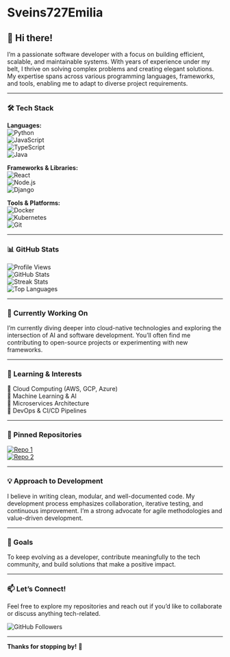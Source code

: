 # Sveins727Emilia

## 👋 Hi there!  
I’m a passionate software developer with a focus on building efficient, scalable, and maintainable systems. With years of experience under my belt, I thrive on solving complex problems and creating elegant solutions. My expertise spans across various programming languages, frameworks, and tools, enabling me to adapt to diverse project requirements.  

---

### 🛠️ Tech Stack  

**Languages:**  
![Python](https://img.shields.io/badge/Python-3776AB?style=for-the-badge&logo=python&logoColor=white)  
![JavaScript](https://img.shields.io/badge/JavaScript-F7DF1E?style=for-the-badge&logo=javascript&logoColor=black)  
![TypeScript](https://img.shields.io/badge/TypeScript-3178C6?style=for-the-badge&logo=typescript&logoColor=white)  
![Java](https://img.shields.io/badge/Java-ED8B00?style=for-the-badge&logo=openjdk&logoColor=white)  

**Frameworks & Libraries:**  
![React](https://img.shields.io/badge/React-61DAFB?style=for-the-badge&logo=react&logoColor=black)  
![Node.js](https://img.shields.io/badge/Node.js-339933?style=for-the-badge&logo=node.js&logoColor=white)  
![Django](https://img.shields.io/badge/Django-092E20?style=for-the-badge&logo=django&logoColor=white)  

**Tools & Platforms:**  
![Docker](https://img.shields.io/badge/Docker-2496ED?style=for-the-badge&logo=docker&logoColor=white)  
![Kubernetes](https://img.shields.io/badge/Kubernetes-326CE5?style=for-the-badge&logo=kubernetes&logoColor=white)  
![Git](https://img.shields.io/badge/Git-F05032?style=for-the-badge&logo=git&logoColor=white)  

---

### 📊 GitHub Stats  

![Profile Views](https://komarev.com/ghpvc/?username=Sveins727Emilia&color=blue&style=flat-square)  
![GitHub Stats](https://github-readme-stats.vercel.app/api?username=Sveins727Emilia&show_icons=true&theme=radical)  
![Streak Stats](https://github-readme-streak-stats.herokuapp.com/?user=Sveins727Emilia&theme=radical)  
![Top Languages](https://github-readme-stats.vercel.app/api/top-langs/?username=Sveins727Emilia&layout=compact&theme=radical)  

---

### 🔭 Currently Working On  
I’m currently diving deeper into cloud-native technologies and exploring the intersection of AI and software development. You’ll often find me contributing to open-source projects or experimenting with new frameworks.  

---

### 🌱 Learning & Interests  
🔹 Cloud Computing (AWS, GCP, Azure)  
🔹 Machine Learning & AI  
🔹 Microservices Architecture  
🔹 DevOps & CI/CD Pipelines  

---

### 📌 Pinned Repositories  

[![Repo 1](https://github-readme-stats.vercel.app/api/pin/?username=Sveins727Emilia&repo=Repo1&theme=radical)](https://github.com/Sveins727Emilia/Repo1)  
[![Repo 2](https://github-readme-stats.vercel.app/api/pin/?username=Sveins727Emilia&repo=Repo2&theme=radical)](https://github.com/Sveins727Emilia/Repo2)  

---

### 💡 Approach to Development  
I believe in writing clean, modular, and well-documented code. My development process emphasizes collaboration, iterative testing, and continuous improvement. I’m a strong advocate for agile methodologies and value-driven development.  

---

### 🎯 Goals  
To keep evolving as a developer, contribute meaningfully to the tech community, and build solutions that make a positive impact.  

---

### 📫 Let’s Connect!  
Feel free to explore my repositories and reach out if you’d like to collaborate or discuss anything tech-related.  

![GitHub Followers](https://img.shields.io/github/followers/Sveins727Emilia?style=social)  

--- 

**Thanks for stopping by!** 🚀
